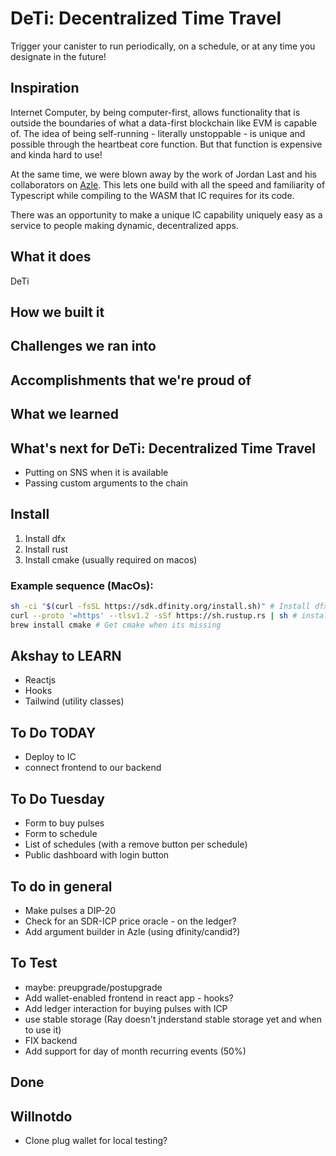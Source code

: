 # DeTi: Decentralized Time Travel

Trigger your canister to run periodically, on a schedule, or at any time you designate in the future!

## Inspiration

Internet Computer, by being computer-first, allows functionality that is outside the boundaries of what a data-first blockchain like EVM is capable of. The idea of being self-running - literally unstoppable - is unique and possible through the heartbeat core function. But that function is expensive and kinda hard to use!

At the same time, we were blown away by the work of Jordan Last and his collaborators on [Azle](https://github.com/demergentlabs/azle). This lets one build with all the speed and familiarity of Typescript while compiling to the WASM that IC requires for its code.

There was an opportunity to make a unique IC capability uniquely easy as a service to people making dynamic, decentralized apps.

## What it does

DeTi

## How we built it

## Challenges we ran into

## Accomplishments that we're proud of

## What we learned

## What's next for DeTi: Decentralized Time Travel

- Putting on SNS when it is available
- Passing custom arguments to the chain

## Install

1. Install dfx
2. Install rust
3. Install cmake (usually required on macos)

### Example sequence (MacOs):

```bash
sh -ci "$(curl -fsSL https://sdk.dfinity.org/install.sh)" # Install dfx
curl --proto '=https' --tlsv1.2 -sSf https://sh.rustup.rs | sh # install Rust
brew install cmake # Get cmake when its missing
```

## Akshay to LEARN

- Reactjs
- Hooks
- Tailwind (utility classes)

## To Do TODAY

- Deploy to IC
- connect frontend to our backend

## To Do Tuesday

- Form to buy pulses
- Form to schedule
- List of schedules (with a remove button per schedule)
- Public dashboard with login button

## To do in general

- Make pulses a DIP-20
- Check for an SDR-ICP price oracle - on the ledger?
- Add argument builder in Azle (using dfinity/candid?)

## To Test

- maybe: preupgrade/postupgrade
- Add wallet-enabled frontend in react app - hooks?
- Add ledger interaction for buying pulses with ICP
- use stable storage (Ray doesn't jnderstand stable storage yet and when to use it)
- FIX backend
- Add support for day of month recurring events (50%)

## Done

## Willnotdo

- Clone plug wallet for local testing?
